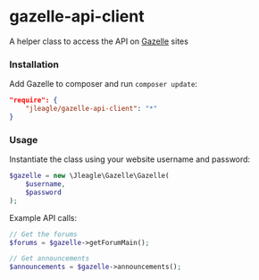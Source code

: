 gazelle-api-client
==================

A helper class to access the API on [Gazelle](https://github.com/WhatCD/Gazelle/wiki/JSON-API-Documentation) sites

### Installation

Add Gazelle to composer and run `composer update`:

```json
"require": {
    "jleagle/gazelle-api-client": "*"
}
```

### Usage

Instantiate the class using your website username and password:

```php
$gazelle = new \Jleagle\Gazelle\Gazelle(
	$username,
	$password
);
```

Example API calls:

```php
// Get the forums
$forums = $gazelle->getForumMain();

// Get announcements
$announcements = $gazelle->announcements();
```

